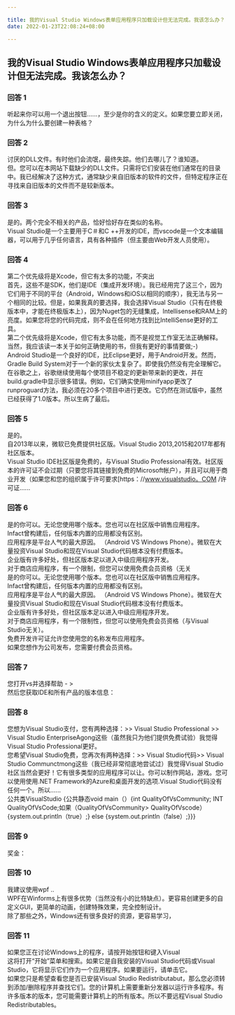 ```yaml
---

title: 我的Visual Studio Windows表单应用程序只加载设计但无法完成。我该怎么办？
date: 2022-01-23T22:08:24+08:00

---
```





## 我的Visual Studio Windows表单应用程序只加载设计但无法完成。我该怎么办？  
### 回答 1
听起来你可以用一个退出按钮......，至少是你的含义的定义。如果您要立即关闭，为什么为什么要创建一种表格？  
### 回答 2
讨厌的DLL文件。有时他们会流氓，最终失踪。他们去哪儿了？谁知道。  
但。您可以在本网站下载缺少的DLL文件。只需将它们安装在他们通常在的目录中。我已经解决了这种方式，通常缺少来自旧版本的软件的文件，但特定程序正在寻找来自旧版本的文件而不是较新版本。  
### 回答 3
是的。两个完全不相关的产品，恰好恰好存在类似的名称。  
Visual Studio是一个主要用于C＃和C ++开发的IDE，而vscode是一个文本编辑器，可以用于几乎任何语言，具有各种插件（但主要由Web开发人员使用）。  
### 回答 4
第二个优先级将是Xcode，但它有太多的功能，不突出  
首先，这些不是SDK，他们是IDE（集成开发环境）。我已经用完了这三个，因为它们用于不同的平台（Android，Windows和iOS以相同的顺序），我无法与另一个相同的比较。但是，如果我真的要选择，我会选择Visual Studio（只有在终极版本中，才能在终极版本上），因为Nuget包的无缝集成，Intellisense和RAM上的亮度。如果您将您的代码完成，则不会在任何地方找到比IntelliSense更好的工具。  
第二个优先级将是Xcode，但它有太多功能，而不是视觉工作室无法正确解释。当然，我应该读一本关于如何正确使用的书，但我有更好的事情要做;-)  
Android Studio是一个良好的IDE，比Eclipse更好，用于Android开发。然而，Gradle Build System对于一个新的家伙太复杂了。即使我仍然没有完全理解它。在谷歌之上，谷歌继续使用每个使项目不稳定的更新带来新的更改，并在build.gradle中显示很多错误。例如，它们确实使用minifyapp更改了runproguard方法，我必须在20多个项目中进行更改。它仍然在测试版中，虽然已经获得了1.0版本。所以生病了最后。  
### 回答 5
是的。  
自2013年以来，微软已免费提供社区版。Visual Studio 2013,2015和2017年都有社区版本。  
Visual Studio IDE社区版是免费的，与Visual Studio Professional有效。社区版本的许可证不会过期（只要您将其链接到免费的Microsoft帐户），并且可以用于商业开发（如果您和您的组织属于许可要求[https：//www.visualstudio。COM /许可证......  
### 回答 6
是的你可以。无论您使用哪个版本。您也可以在社区版中销售应用程序。  
Infact曾构建后，任何版本内置的应用都没有区别。  
应用程序是平台人气的最大原因。 （Android VS Windows Phone）。微软在大量投资Visual Studio和现在Visual Studio代码根本没有付费版本。  
企业版有许多好处，但社区版本足以进入中级应用程序开发。  
对于商店应用程序，有一个限制，但您可以使用免费会员资格（无关  
是的你可以。无论您使用哪个版本。您也可以在社区版中销售应用程序。  
Infact曾构建后，任何版本内置的应用都没有区别。  
应用程序是平台人气的最大原因。 （Android VS Windows Phone）。微软在大量投资Visual Studio和现在Visual Studio代码根本没有付费版本。  
企业版有许多好处，但社区版本足以进入中级应用程序开发。  
对于商店应用程序，有一个限制性，但您可以使用免费会员资格（与Visual Studio无关）。  
免费开发许可证允许您使用您的名称发布应用程序。  
如果您想作为公司发布，您需要付费会员资格。  
### 回答 7
您打开vs并选择帮助 - >  
然后您获取IDE和所有产品的版本信息：  
### 回答 8
您想为Visual Studio支付，您有两种选择：>> Visual Studio Professional >> Visual Studio EnterpriseAgong这些（虽然我只为他们提供免费试验）我觉得Visual Studio Professional更好。  
您希望Visual Studio免费，您再次有两种选择：>> Visual Studio代码>> Visual Studio Communctmong这些（我已经非常彻底地尝试过）我觉得Visual Studio社区当然会更好！它有很多类型的应用程序可以让。你可以制作网站，游戏。您可以使用使用.NET Framework的Azure和桌面开发的选项.Visual Studio代码没有任何一个。所以......  
公共类VisualStudio {公共静态void main（）{int QualityOfVsCommunity; INT QualityOfVsCode;如果（QualityOfVsCommunity> QualityOfVscode）{system.out.println（true）;} else {system.out.println（false）;}}}  
### 回答 9
奖金：  
### 回答 10
我建议使用wpf ..  
WPF在Winforms上有很多优势（当然没有小的比特缺点）。更容易创建更多的自定义GUI，更简单的动画，创建特殊效果，完全控制设计。  
除了那些之外，Windows还有很多良好的资源，更容易学习，  
### 回答 11
如果您正在讨论Windows上的程序，请按开始按钮和键入Visual  
这将打开“开始”菜单和搜索。如果它是自我安装的Visual Studio代码或Visual Studio，它将显示它们作为一个应用程序。如果要运行，请单击它。  
如果您只是希望查看您是否已安装Visual Studio Redistributabut，那么您必须转到添加/删除程序并查找它们。您的计算机上需要重新分发器以运行许多程序。有许多版本的版本，您可能需要计算机上的所有版本。所以不要远程Visual Studio Redistributables。  
